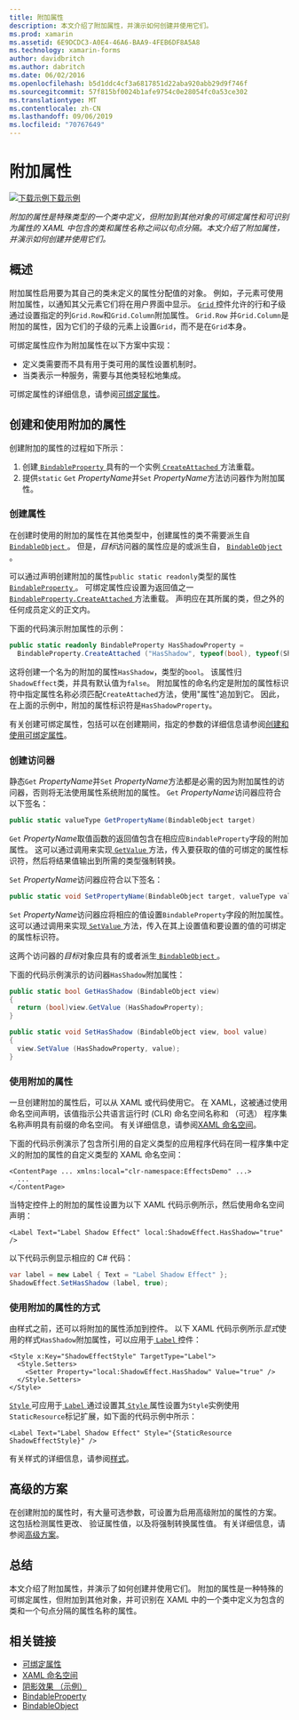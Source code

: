 ```yaml
---
title: 附加属性
description: 本文介绍了附加属性，并演示如何创建并使用它们。
ms.prod: xamarin
ms.assetid: 6E9DCDC3-A0E4-46A6-BAA9-4FEB6DF8A5A8
ms.technology: xamarin-forms
author: davidbritch
ms.author: dabritch
ms.date: 06/02/2016
ms.openlocfilehash: b5d1ddc4cf3a6817851d22aba920abb29d9f746f
ms.sourcegitcommit: 57f815bf0024b1afe9754c0e28054fc0a53ce302
ms.translationtype: MT
ms.contentlocale: zh-CN
ms.lasthandoff: 09/06/2019
ms.locfileid: "70767649"
---
```

# <a name="attached-properties"></a>附加属性

[![下载示例](~/media/shared/download.png)下载示例](https://docs.microsoft.com/samples/xamarin/xamarin-forms-samples/effects-shadoweffect)

_附加的属性是特殊类型的一个类中定义，但附加到其他对象的可绑定属性和可识别为属性的 XAML 中包含的类和属性名称之间以句点分隔。本文介绍了附加属性，并演示如何创建并使用它们。_

## <a name="overview"></a>概述

附加属性启用要为其自己的类未定义的属性分配值的对象。 例如，子元素可使用附加属性，以通知其父元素它们将在用户界面中显示。 [ `Grid` ](xref:Xamarin.Forms.Grid)控件允许的行和子级通过设置指定的列`Grid.Row`和`Grid.Column`附加属性。 `Grid.Row` 并`Grid.Column`是附加的属性，因为它们的子级的元素上设置`Grid`，而不是在`Grid`本身。

可绑定属性应作为附加属性在以下方案中实现：

- 定义类需要而不具有用于类可用的属性设置机制时。
- 当类表示一种服务，需要与其他类轻松地集成。

可绑定属性的详细信息，请参阅[可绑定属性](~/xamarin-forms/xaml/bindable-properties.md)。

## <a name="creating-and-consuming-an-attached-property"></a>创建和使用附加的属性

创建附加的属性的过程如下所示：

1. 创建[ `BindableProperty` ](xref:Xamarin.Forms.BindableProperty)具有的一个实例[ `CreateAttached` ](xref:Xamarin.Forms.BindableProperty.CreateAttached*)方法重载。
1. 提供`static` `Get` *PropertyName*并`Set` *PropertyName*方法访问器作为附加属性。

### <a name="creating-a-property"></a>创建属性

在创建时使用的附加的属性在其他类型中，创建属性的类不需要派生自[ `BindableObject` ](xref:Xamarin.Forms.BindableObject)。 但是，*目标*访问器的属性应是的或派生自， [ `BindableObject` ](xref:Xamarin.Forms.BindableObject)。

可以通过声明创建附加的属性`public static readonly`类型的属性[ `BindableProperty` ](xref:Xamarin.Forms.BindableProperty)。 可绑定属性应设置为返回值之一[ `BindableProperty.CreateAttached` ](xref:Xamarin.Forms.BindableProperty.CreateAttached(System.String,System.Type,System.Type,System.Object,Xamarin.Forms.BindingMode,Xamarin.Forms.BindableProperty.ValidateValueDelegate,Xamarin.Forms.BindableProperty.BindingPropertyChangedDelegate,Xamarin.Forms.BindableProperty.BindingPropertyChangingDelegate,Xamarin.Forms.BindableProperty.CoerceValueDelegate,Xamarin.Forms.BindableProperty.CreateDefaultValueDelegate))方法重载。 声明应在其所属的类，但之外的任何成员定义的正文内。

下面的代码演示附加属性的示例：

```csharp
public static readonly BindableProperty HasShadowProperty =
  BindableProperty.CreateAttached ("HasShadow", typeof(bool), typeof(ShadowEffect), false);
```

这将创建一个名为的附加的属性`HasShadow`，类型的`bool`。 该属性归`ShadowEffect`类，并具有默认值为`false`。 附加属性的命名约定是附加的属性标识符中指定属性名称必须匹配`CreateAttached`方法，使用"属性"追加到它。 因此，在上面的示例中，附加的属性标识符是`HasShadowProperty`。

有关创建可绑定属性，包括可以在创建期间，指定的参数的详细信息请参阅[创建和使用可绑定属性](~/xamarin-forms/xaml/bindable-properties.md#consuming-bindable-property)。

### <a name="creating-accessors"></a>创建访问器

静态`Get` *PropertyName*并`Set` *PropertyName*方法都是必需的因为附加属性的访问器，否则将无法使用属性系统附加的属性。 `Get` *PropertyName*访问器应符合以下签名：

```csharp
public static valueType GetPropertyName(BindableObject target)
```

`Get` *PropertyName*取值函数的返回值包含在相应应`BindableProperty`字段的附加属性。 这可以通过调用来实现[ `GetValue` ](xref:Xamarin.Forms.BindableObject.GetValue(Xamarin.Forms.BindableProperty))方法，传入要获取的值的可绑定的属性标识符，然后将结果值输出到所需的类型强制转换。

`Set` *PropertyName*访问器应符合以下签名：

```csharp
public static void SetPropertyName(BindableObject target, valueType value)
```

`Set` *PropertyName*访问器应将相应的值设置`BindableProperty`字段的附加属性。 这可以通过调用来实现[ `SetValue` ](xref:Xamarin.Forms.BindableObject.SetValue(Xamarin.Forms.BindableProperty,System.Object))方法，传入在其上设置值和要设置的值的可绑定的属性标识符。

这两个访问器的*目标*对象应具有的或者派生[ `BindableObject` ](xref:Xamarin.Forms.BindableObject)。

下面的代码示例演示的访问器`HasShadow`附加属性：

```csharp
public static bool GetHasShadow (BindableObject view)
{
  return (bool)view.GetValue (HasShadowProperty);
}

public static void SetHasShadow (BindableObject view, bool value)
{
  view.SetValue (HasShadowProperty, value);
}
```

### <a name="consuming-an-attached-property"></a>使用附加的属性

一旦创建附加的属性后，可以从 XAML 或代码使用它。 在 XAML，这被通过使用命名空间声明，该值指示公共语言运行时 (CLR) 命名空间名称和 （可选） 程序集名称声明具有前缀的命名空间。 有关详细信息，请参阅[XAML 命名空间](~/xamarin-forms/xaml/namespaces.md)。

下面的代码示例演示了包含所引用的自定义类型的应用程序代码在同一程序集中定义的附加的属性的自定义类型的 XAML 命名空间：

```xaml
<ContentPage ... xmlns:local="clr-namespace:EffectsDemo" ...>
  ...
</ContentPage>
```

当特定控件上的附加的属性设置为以下 XAML 代码示例所示，然后使用命名空间声明：

```xaml
<Label Text="Label Shadow Effect" local:ShadowEffect.HasShadow="true" />
```

以下代码示例显示相应的 C# 代码：

```csharp
var label = new Label { Text = "Label Shadow Effect" };
ShadowEffect.SetHasShadow (label, true);
```

### <a name="consuming-an-attached-property-with-a-style"></a>使用附加的属性的方式

由样式之前，还可以将附加的属性添加到控件。 以下 XAML 代码示例所示*显式*使用的样式`HasShadow`附加属性，可以应用于[ `Label` ](xref:Xamarin.Forms.Label)控件：

```xaml
<Style x:Key="ShadowEffectStyle" TargetType="Label">
  <Style.Setters>
    <Setter Property="local:ShadowEffect.HasShadow" Value="true" />
  </Style.Setters>
</Style>
```

[ `Style` ](xref:Xamarin.Forms.Style)可应用于[ `Label` ](xref:Xamarin.Forms.Label)通过设置其[ `Style` ](xref:Xamarin.Forms.NavigableElement.Style)属性设置为`Style`实例使用`StaticResource`标记扩展，如下面的代码示例中所示：

```xaml
<Label Text="Label Shadow Effect" Style="{StaticResource ShadowEffectStyle}" />
```

有关样式的详细信息，请参阅[样式](~/xamarin-forms/user-interface/styles/index.md)。

## <a name="advanced-scenarios"></a>高级的方案

在创建附加的属性时，有大量可选参数，可设置为启用高级附加的属性的方案。 这包括检测属性更改、 验证属性值，以及将强制转换属性值。 有关详细信息，请参阅[高级方案](~/xamarin-forms/xaml/bindable-properties.md#advanced)。

## <a name="summary"></a>总结

本文介绍了附加属性，并演示了如何创建并使用它们。 附加的属性是一种特殊的可绑定属性，但附加到其他对象，并可识别在 XAML 中的一个类中定义为包含的类和一个句点分隔的属性名称的属性。

## <a name="related-links"></a>相关链接

- [可绑定属性](~/xamarin-forms/xaml/bindable-properties.md)
- [XAML 命名空间](~/xamarin-forms/xaml/namespaces.md)
- [阴影效果 （示例）](https://docs.microsoft.com/samples/xamarin/xamarin-forms-samples/effects-shadoweffect)
- [BindableProperty](xref:Xamarin.Forms.BindableProperty)
- [BindableObject](xref:Xamarin.Forms.BindableObject)
